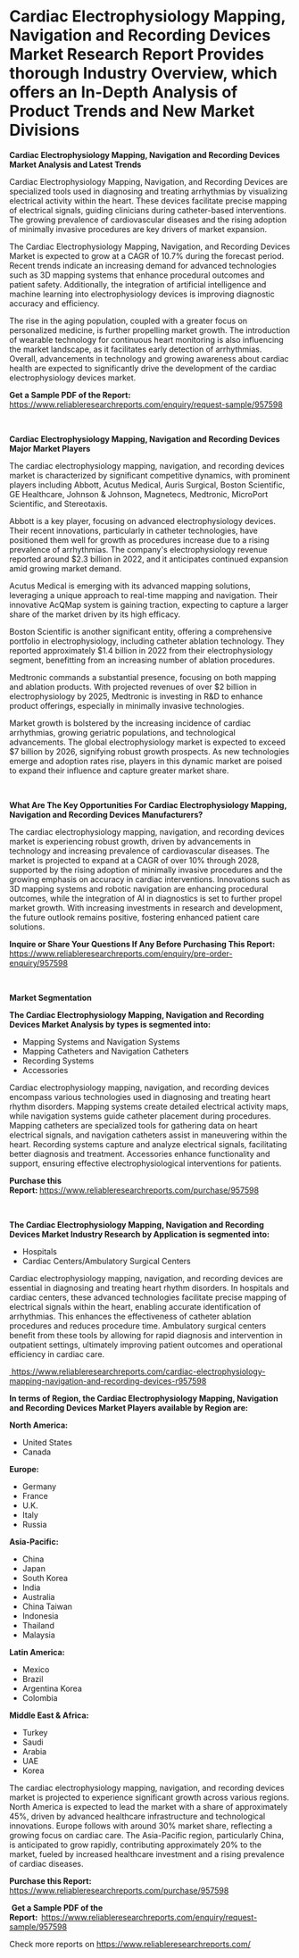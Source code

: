 <p><h1>Cardiac Electrophysiology Mapping, Navigation and Recording Devices Market Research Report Provides thorough Industry Overview, which offers an In-Depth Analysis of Product Trends and New Market Divisions</h1></p><p><strong>Cardiac Electrophysiology Mapping, Navigation and Recording Devices Market Analysis and Latest Trends</strong></p>
<p><p>Cardiac Electrophysiology Mapping, Navigation, and Recording Devices are specialized tools used in diagnosing and treating arrhythmias by visualizing electrical activity within the heart. These devices facilitate precise mapping of electrical signals, guiding clinicians during catheter-based interventions. The growing prevalence of cardiovascular diseases and the rising adoption of minimally invasive procedures are key drivers of market expansion. </p><p>The Cardiac Electrophysiology Mapping, Navigation, and Recording Devices Market is expected to grow at a CAGR of 10.7% during the forecast period. Recent trends indicate an increasing demand for advanced technologies such as 3D mapping systems that enhance procedural outcomes and patient safety. Additionally, the integration of artificial intelligence and machine learning into electrophysiology devices is improving diagnostic accuracy and efficiency.</p><p>The rise in the aging population, coupled with a greater focus on personalized medicine, is further propelling market growth. The introduction of wearable technology for continuous heart monitoring is also influencing the market landscape, as it facilitates early detection of arrhythmias. Overall, advancements in technology and growing awareness about cardiac health are expected to significantly drive the development of the cardiac electrophysiology devices market.</p></p>
<p><strong>Get a Sample PDF of the Report:&nbsp;</strong> <a href="https://www.reliableresearchreports.com/enquiry/request-sample/957598?utm_campaign=2743&utm_medium=2&utm_source=Github&utm_content=ia&utm_term=21032025&utm_id=cardiac-electrophysiology-mapping-navigation-and-recording-devices">https://www.reliableresearchreports.com/enquiry/request-sample/957598</a></p>
<p>&nbsp;</p>
<p><strong>Cardiac Electrophysiology Mapping, Navigation and Recording Devices Major Market Players</strong></p>
<p><p>The cardiac electrophysiology mapping, navigation, and recording devices market is characterized by significant competitive dynamics, with prominent players including Abbott, Acutus Medical, Auris Surgical, Boston Scientific, GE Healthcare, Johnson & Johnson, Magnetecs, Medtronic, MicroPort Scientific, and Stereotaxis.</p><p>Abbott is a key player, focusing on advanced electrophysiology devices. Their recent innovations, particularly in catheter technologies, have positioned them well for growth as procedures increase due to a rising prevalence of arrhythmias. The company's electrophysiology revenue reported around $2.3 billion in 2022, and it anticipates continued expansion amid growing market demand.</p><p>Acutus Medical is emerging with its advanced mapping solutions, leveraging a unique approach to real-time mapping and navigation. Their innovative AcQMap system is gaining traction, expecting to capture a larger share of the market driven by its high efficacy.</p><p>Boston Scientific is another significant entity, offering a comprehensive portfolio in electrophysiology, including catheter ablation technology. They reported approximately $1.4 billion in 2022 from their electrophysiology segment, benefitting from an increasing number of ablation procedures.</p><p>Medtronic commands a substantial presence, focusing on both mapping and ablation products. With projected revenues of over $2 billion in electrophysiology by 2025, Medtronic is investing in R&D to enhance product offerings, especially in minimally invasive technologies.</p><p>Market growth is bolstered by the increasing incidence of cardiac arrhythmias, growing geriatric populations, and technological advancements. The global electrophysiology market is expected to exceed $7 billion by 2026, signifying robust growth prospects. As new technologies emerge and adoption rates rise, players in this dynamic market are poised to expand their influence and capture greater market share.</p></p>
<p>&nbsp;</p>
<p><strong>What Are The Key Opportunities For Cardiac Electrophysiology Mapping, Navigation and Recording Devices Manufacturers?</strong></p>
<p><p>The cardiac electrophysiology mapping, navigation, and recording devices market is experiencing robust growth, driven by advancements in technology and increasing prevalence of cardiovascular diseases. The market is projected to expand at a CAGR of over 10% through 2028, supported by the rising adoption of minimally invasive procedures and the growing emphasis on accuracy in cardiac interventions. Innovations such as 3D mapping systems and robotic navigation are enhancing procedural outcomes, while the integration of AI in diagnostics is set to further propel market growth. With increasing investments in research and development, the future outlook remains positive, fostering enhanced patient care solutions.</p></p>
<p><strong>Inquire or Share Your Questions If Any Before Purchasing This Report:</strong> <a href="https://www.reliableresearchreports.com/enquiry/pre-order-enquiry/957598?utm_campaign=2743&utm_medium=2&utm_source=Github&utm_content=ia&utm_term=21032025&utm_id=cardiac-electrophysiology-mapping-navigation-and-recording-devices">https://www.reliableresearchreports.com/enquiry/pre-order-enquiry/957598</a></p>
<p>&nbsp;</p>
<p><strong>Market Segmentation</strong></p>
<p><strong>The Cardiac Electrophysiology Mapping, Navigation and Recording Devices Market Analysis by types is segmented into:</strong></p>
<p><ul><li>Mapping Systems and Navigation Systems</li><li>Mapping Catheters and Navigation Catheters</li><li>Recording Systems</li><li>Accessories</li></ul></p>
<p><p>Cardiac electrophysiology mapping, navigation, and recording devices encompass various technologies used in diagnosing and treating heart rhythm disorders. Mapping systems create detailed electrical activity maps, while navigation systems guide catheter placement during procedures. Mapping catheters are specialized tools for gathering data on heart electrical signals, and navigation catheters assist in maneuvering within the heart. Recording systems capture and analyze electrical signals, facilitating better diagnosis and treatment. Accessories enhance functionality and support, ensuring effective electrophysiological interventions for patients.</p></p>
<p><strong>Purchase this Report:&nbsp;</strong><a href="https://www.reliableresearchreports.com/purchase/957598?utm_campaign=2743&utm_medium=2&utm_source=Github&utm_content=ia&utm_term=21032025&utm_id=cardiac-electrophysiology-mapping-navigation-and-recording-devices">https://www.reliableresearchreports.com/purchase/957598</a></p>
<p>&nbsp;</p>
<p><strong>The Cardiac Electrophysiology Mapping, Navigation and Recording Devices Market Industry Research by Application is segmented into:</strong></p>
<p><ul><li>Hospitals</li><li>Cardiac Centers/Ambulatory Surgical Centers</li></ul></p>
<p><p>Cardiac electrophysiology mapping, navigation, and recording devices are essential in diagnosing and treating heart rhythm disorders. In hospitals and cardiac centers, these advanced technologies facilitate precise mapping of electrical signals within the heart, enabling accurate identification of arrhythmias. This enhances the effectiveness of catheter ablation procedures and reduces procedure time. Ambulatory surgical centers benefit from these tools by allowing for rapid diagnosis and intervention in outpatient settings, ultimately improving patient outcomes and operational efficiency in cardiac care.</p></p>
<p><a href="https://www.reliableresearchreports.com/cardiac-electrophysiology-mapping-navigation-and-recording-devices-r957598?utm_campaign=2743&utm_medium=2&utm_source=Github&utm_content=ia&utm_term=21032025&utm_id=cardiac-electrophysiology-mapping-navigation-and-recording-devices">&nbsp;https://www.reliableresearchreports.com/cardiac-electrophysiology-mapping-navigation-and-recording-devices-r957598</a></p>
<p><strong>In terms of Region, the Cardiac Electrophysiology Mapping, Navigation and Recording Devices Market Players available by Region are:</strong></p>
<p>
    <p> <strong> North America: </strong>
        <ul>
            <li>United States</li>
            <li>Canada</li>
        </ul>
        </p> 
    <p> <strong> Europe: </strong>
        <ul>
            <li>Germany</li>
            <li>France</li>
            <li>U.K.</li>
            <li>Italy</li>
            <li>Russia</li>
        </ul>
        </p> 
    <p> <strong> Asia-Pacific: </strong>
        <ul>
            <li>China</li>
            <li>Japan</li>
            <li>South Korea</li>
            <li>India</li>
            <li>Australia</li>
            <li>China Taiwan</li>
            <li>Indonesia</li>
            <li>Thailand</li>
            <li>Malaysia</li>
        </ul>
        </p> 
    <p> <strong> Latin America: </strong>
        <ul>
            <li>Mexico</li>
            <li>Brazil</li>
            <li>Argentina Korea</li>
            <li>Colombia</li>
        </ul>
        </p> 
    <p> <strong> Middle East & Africa: </strong>
        <ul>
            <li>Turkey</li>
            <li>Saudi</li>
            <li>Arabia</li>
            <li>UAE</li>
            <li>Korea</li>
        </ul>
    </p>
    </p>
<p><p>The cardiac electrophysiology mapping, navigation, and recording devices market is projected to experience significant growth across various regions. North America is expected to lead the market with a share of approximately 45%, driven by advanced healthcare infrastructure and technological innovations. Europe follows with around 30% market share, reflecting a growing focus on cardiac care. The Asia-Pacific region, particularly China, is anticipated to grow rapidly, contributing approximately 20% to the market, fueled by increased healthcare investment and a rising prevalence of cardiac diseases.</p></p>
<p><strong>Purchase this Report: </strong><a href="https://www.reliableresearchreports.com/purchase/957598?utm_campaign=2743&utm_medium=2&utm_source=Github&utm_content=ia&utm_term=21032025&utm_id=cardiac-electrophysiology-mapping-navigation-and-recording-devices">https://www.reliableresearchreports.com/purchase/957598</a></p>
<p>&nbsp;<strong>Get a Sample PDF of the Report:&nbsp;&nbsp;</strong><a href="https://www.reliableresearchreports.com/enquiry/request-sample/957598?utm_campaign=2743&utm_medium=2&utm_source=Github&utm_content=ia&utm_term=21032025&utm_id=cardiac-electrophysiology-mapping-navigation-and-recording-devices">https://www.reliableresearchreports.com/enquiry/request-sample/957598</a></p>
<p><strong></strong></p>
<p>Check more reports on <a href="https://www.reliableresearchreports.com/?utm_campaign=2743&utm_medium=2&utm_source=Github&utm_content=ia&utm_term=21032025&utm_id=cardiac-electrophysiology-mapping-navigation-and-recording-devices">https://www.reliableresearchreports.com/</a></p>